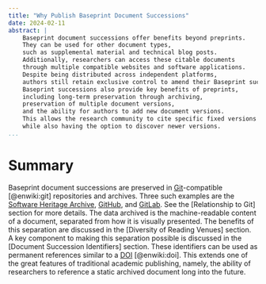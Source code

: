 ```yaml
---
title: "Why Publish Baseprint Document Successions"
date: 2024-02-11
abstract: |
    Baseprint document successions offer benefits beyond preprints.
    They can be used for other document types,
    such as supplemental material and technical blog posts.
    Additionally, researchers can access these citable documents
    through multiple compatible websites and software applications.
    Despite being distributed across independent platforms,
    authors still retain exclusive control to amend their Baseprint successions.
    Baseprint successions also provide key benefits of preprints,
    including long-term preservation through archiving,
    preservation of multiple document versions,
    and the ability for authors to add new document versions.
    This allows the research community to cite specific fixed versions
    while also having the option to discover newer versions.
...
```


# Summary

Baseprint document successions are preserved in
[Git](https://en.wikipedia.org/wiki/Git)-compatible [@enwiki:git] repositories and archives.
Three such examples are the [Software Heritage Archive](https://softwareheritage.org/),
[GitHub](https://github.com), and [GitLab](https://gitlab.org).
See the [Relationship to Git] section for more details.
The data archived is the machine-readable content of a document, separated from
how it is visually presented.
The benefits of this separation are discussed in the [Diversity of Reading Venues] section.
A key component to making this separation possible is discussed in the
[Document Succession Identifiers] section.
These identifiers can be used as permanent references similar to a
[DOI](https://en.wikipedia.org/w/index.php?title=Digital_object_identifier) [@enwiki:doi].
This extends one of the great features of traditional academic publishing,
namely, the ability of researchers to reference
a static archived document long into the future.

